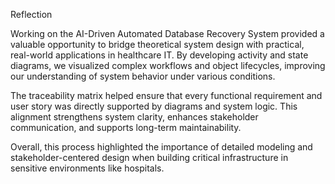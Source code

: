 Reflection

Working on the AI-Driven Automated Database Recovery System provided a valuable opportunity to bridge theoretical system design with practical, real-world applications in healthcare IT. By developing activity and state diagrams, we visualized complex workflows and object lifecycles, improving our understanding of system behavior under various conditions.

The traceability matrix helped ensure that every functional requirement and user story was directly supported by diagrams and system logic. This alignment strengthens system clarity, enhances stakeholder communication, and supports long-term maintainability.

Overall, this process highlighted the importance of detailed modeling and stakeholder-centered design when building critical infrastructure in sensitive environments like hospitals.